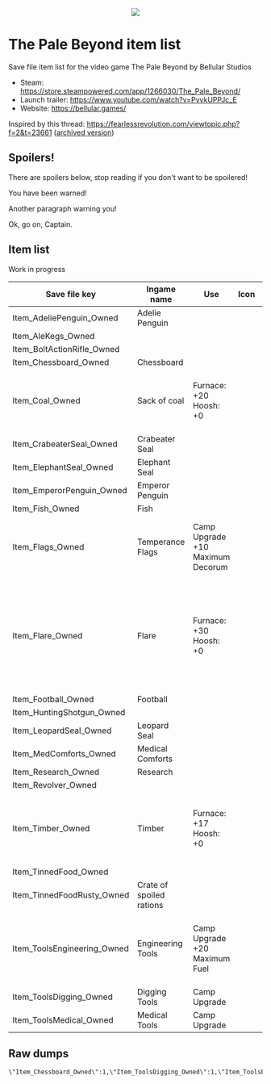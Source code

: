 <p align="center">
  <img src="https://cdn.cloudflare.steamstatic.com/steam/apps/1266030/capsule_616x353.jpg">
</p>

# The Pale Beyond item list

Save file item list for the video game The Pale Beyond by Bellular Studios

* Steam: https://store.steampowered.com/app/1266030/The_Pale_Beyond/
* Launch trailer: https://www.youtube.com/watch?v=PvvkUPPJc_E
* Website: https://bellular.games/

Inspired by this thread: https://fearlessrevolution.com/viewtopic.php?f=2&t=23661 ([archived version](https://web.archive.org/web/20230226200838/https://fearlessrevolution.com/viewtopic.php?f=2&t=23661))

## Spoilers!

There are spoilers below, stop reading if you don't want to be spoilered!

You have been warned!

Another paragraph warning you!

Ok, go on, Captain.

## Item list

Work in progress

| Save file key | Ingame name | Use | Icon | Description
| --- | --- | --- | --- | --- |
Item_AdeliePenguin_Owned | Adelie Penguin ||| 
Item_AleKegs_Owned |||| 
Item_BoltActionRifle_Owned ||||
Item_Chessboard_Owned | Chessboard ||| 
Item_Coal_Owned | Sack of coal | Furnace: +20<br>Hoosh: +0 || From the Temperance coal bunker. A piece of home to feed the furnace.
Item_CrabeaterSeal_Owned | Crabeater Seal ||| 
Item_ElephantSeal_Owned | Elephant Seal ||| 
Item_EmperorPenguin_Owned | Emperor Penguin ||| 
Item_Fish_Owned | Fish ||| 
Item_Flags_Owned | Temperance Flags | Camp Upgrade<br>+10 Maximum Decorum || Rescued from the Temperance, to fly proudly at the edge of the world.
Item_Flare_Owned | Flare | Furnace: +30<br>Hoosh: +0 || Bright light and heat without an explosion. For alerting humans and alarming wildlife. Can be carefully disassembled for fuel.
Item_Football_Owned | Football ||| 
Item_HuntingShotgun_Owned |||| 
Item_LeopardSeal_Owned | Leopard Seal ||| 
Item_MedComforts_Owned | Medical Comforts ||| 
Item_Research_Owned | Research ||| 
Item_Revolver_Owned |||| 
Item_Timber_Owned | Timber | Furnace: +17<br>Hoosh: +0 || Wood, stripped from the temperance. Can be burned for fuel.
Item_TinnedFood_Owned |||| 
Item_TinnedFoodRusty_Owned | Crate of spoiled rations ||| 
Item_ToolsEngineering_Owned | Engineering Tools | Camp Upgrade<br>+20 Maximum Fuel || With these tools the furnance may be better maintained, improving its efficiency.
Item_ToolsDigging_Owned | Digging Tools | Camp Upgrade || 
Item_ToolsMedical_Owned | Medical Tools | Camp Upgrade || 

## Raw dumps

```
\"Item_Chessboard_Owned\":1,\"Item_ToolsDigging_Owned\":1,\"Item_ToolsEngineering_Owned\":2,\"Item_ToolsMedical_Owned\":1,\"Item_Revolver_Owned\":1,\"Item_HuntingShotgun_Owned\":1,\"Item_Flags_Owned\":1,\"Item_Football_Owned\":1,\"Item_LeopardSeal_Owned\":1,\"Item_TinnedFoodRusty_Owned\":2,\"Item_EmperorPenguin_Owned\":1,\"Item_AdeliePenguin_Owned\":4,\"Item_CrabeaterSeal_Owned\":5,\"Item_Research_Owned\":22,
```
